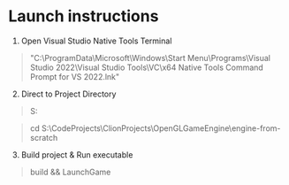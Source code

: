 # Launch instructions 

1. Open Visual Studio Native Tools Terminal
> "C:\ProgramData\Microsoft\Windows\Start Menu\Programs\Visual Studio 2022\Visual Studio Tools\VC\x64 Native Tools Command Prompt for VS 2022.lnk"

2. Direct to Project Directory
> S:

> cd S:\CodeProjects\ClionProjects\OpenGLGameEngine\engine-from-scratch

3. Build project & Run executable
> build && LaunchGame
